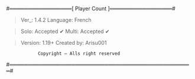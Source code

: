 #═════════════════[ Player Count ]═════════════════#

> Ver_: 1.4.2
> Language: French

> Solo: Accepted ✔
> Multi: Accepted ✔

> Version: 1.19+
> Created by: Arisu001


                Copyright — Alls right reserved
#══════════════════════════════════════════════════#
